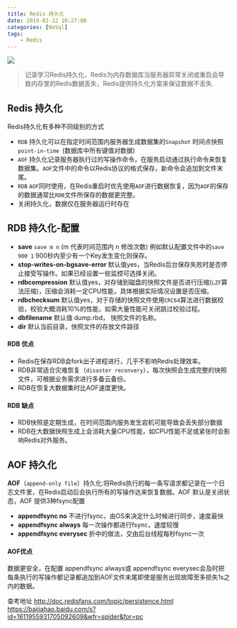 ```yaml
---
title: Redis 持久化
date: 2019-02-22 10:27:08
categories: [NoSql]
tags:
    - Redis
---
```


![](/images/redis.jpg)

>记录学习Redis持久化，Redis为内存数据库当服务器异常关闭或重启会导致内存里的Redis数据丢失，Redis提供持久化方案来保证数据不丢失.

## Redis 持久化
Redis持久化有多种不同级别的方式
- `RDB` 持久化可以在指定时间范围内服务器生成数据集的`Snapshot` 时间点快照`point-in-time `(数据库中所有键值对数据)
- `AOF` 持久化记录服务器执行过的写操作命令，在服务启动通过执行命令来恢复数据集。`AOF`文件中的命令以Redis协议的格式保存，新命令会追加到文件末尾。
- `RDB` `AOF`同时使用，在Redis重启时优先使用`AOF`进行数据恢复，因为`AOF`的保存的数据通常比`RDB`文件所保存的数据更完整。
- 关闭持久化，数据仅在服务器运行时存在

## RDB 持久化-配置
- __save__ `save m n` (m 代表时间范围内 n 修改次数) 例如默认配置文件中的`save 900 1` 900秒内至少有一个Key发生变化则保存。
- __stop-writes-on-bgsave-error__ 默认值yes，当Redis后台保存失败时是否停止接受写操作。如果已经设置一些监控可选择关闭。
- __rdbcompression__ 默认值yes，对存储到磁盘的快照文件是否进行压缩(`LZF`算法压缩)，压缩会消耗一定CPU性能，具体根据实际情况设置是否压缩。
- __rdbchecksum__ 默认值yes，对于存储的快照文件使用`CRC64`算法进行数据校验，校验大概消耗10%的性能，如需大量性能可关闭跳过校验过程。
- __dbfilename__ 默认值 dump.rbd， 快照文件的名称。
- __dir__ 默认当前目录，快照文件的存放文件路径

#### RDB 优点
- Redis在保存RDB会fork出子进程进行，几乎不影响Redis处理效率。
- RDB非常适合灾难恢复（`disaster reconvery`），每次快照会生成完整的快照文件，可根据业务需求进行多备云备份。
- RDB在恢复大数据集时比AOF速度更快。 

#### RDB 缺点
- RDB快照是定期生成，在时间范围内服务发生宕机可能导致会丢失部分数据
- RDB在大数据快照生成上会消耗大量CPU性能，如CPU性能不足或紧张时会影响Redis对外服务。

## AOF 持久化
__AOF__（`append-only file`）持久化:将Redis执行的每一条写请求都记录在一个日志文件里，在Redis启动后会执行所有的写操作达来恢复数据。AOF 默认是关闭状态，AOF 提供3种fsync配置
- __appendfsync no__ 不进行fsync，由OS来决定什么时候进行同步，速度最快
- __appendfsync always__ 每一次操作都进行fsync，速度较慢
- __appendfsync everysec__ 折中的做法，交由后台线程每秒fsync一次

#### AOF优点
数据更安全，在配置 appendfsync always或 appendfsync everysec会及时把每条执行的写操作都记录都追加到AOF文件末尾即使是服务出现故障至多损失1s之内的数据。



查考地址
http://doc.redisfans.com/topic/persistence.html
https://baijiahao.baidu.com/s?id=1611955931705092609&wfr=spider&for=pc